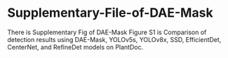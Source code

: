 # Supplementary-File-of-DAE-Mask
There is Supplementary Fig of DAE-Mask
Figure S1 is Comparison of detection results using DAE-Mask, YOLOv5s, YOLOv8x, SSD, EfficientDet, CenterNet, and RefineDet models on PlantDoc.
